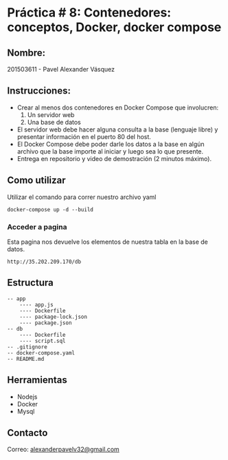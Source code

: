 # Práctica # 8: Contenedores: conceptos, Docker, docker compose
## Nombre: 
201503611 - Pavel Alexander Vásquez
## Instrucciones: 
* Crear al menos dos contenedores en Docker Compose que involucren:
    1. Un servidor web
    2. Una base de datos 
* El servidor web debe hacer alguna consulta a la base (lenguaje libre) y presentar información en el puerto 80 del host.
* El Docker Compose debe poder darle los datos a la base en algún archivo que la base importe al iniciar y luego sea lo que presente.
* Entrega en repositorio y video de demostración (2 minutos máximo).

## Como utilizar
Utilizar el comando para correr nuestro archivo yaml
```
docker-compose up -d --build
```

### Acceder a pagina
Esta pagina nos devuelve los elementos de nuestra tabla en la base de datos.
```
http://35.202.209.170/db
```


## Estructura 
    -- app
        ---- app.js
        ---- Dockerfile
        ---- package-lock.json
        ---- package.json
    -- db
        ---- Dockerfile
        ---- script.sql
    -- .gitignore
    -- docker-compose.yaml
    -- README.md

## Herramientas
* Nodejs
* Docker
* Mysql

## Contacto
Correo: alexanderpavelv32@gmail.com